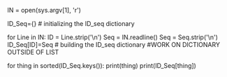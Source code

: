IN = open(sys.argv[1], 'r')

ID_Seq={}           # initializing the ID_seq dictionary

for Line in IN:
    ID = Line.strip('\n')
    Seq = IN.readline()
    Seq = Seq.strip('\n')
	ID_Seq[ID]=Seq      # building the ID_seq dictionary
#WORK ON DICTIONARY OUTSIDE OF LIST

for thing in sorted(ID_Seq.keys()):
    print(thing)
    print(ID_Seq[thing])
